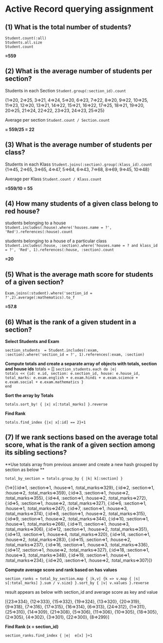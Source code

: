 Active Record querying assignment
=================================

(1) What is the total number of students?
-----------------------------------------
`Student.count(:all)`  
`Students.all.size`  
`Student.count`  

**=559**

(2) What is the average number of students per section?
-------------------------------------------------------
Students in each Section 
`Student.group(:section_id).count`

{1=>20, 2=>25, 3=>21, 4=>24, 5=>20, 6=>23, 7=>22, 8=>20, 9=>22, 10=>25, 11=>23, 12=>20, 13=>21, 14=>22, 15=>21, 16=>22, 17=>25, 18=>21, 19=>20, 20=>25, 21=>24, 22=>22, 23=>23, 24=>23, 25=>25}

Average per section `Student.count / Section.count`

**= 559/25 = 22**

(3) What is the average number of students per class?
-----------------------------------------------------
Students in each Klass `Student.joins(:section).group(:klass_id).count`
{1=>45, 2=>65, 3=>65, 4=>47, 5=>64, 6=>43, 7=>68, 8=>69, 9=>45, 10=>48}

Average per Klass `Student.count / Klass.count`

**=559/10 = 55**

(4) How many students of a given class belong to red house?
-----------------------------------------------------------
students belonging to a house `Student.includes(:house).where('houses.name = ?', 'Red').references(:house).count`

students belonging to a house of a particular class `Student.includes(:house, :section).where('houses.name = ? and klass_id = ?', 'Red', 1).references(:house, :section).count`

**=20**

(5) What is the average math score for students of a given section?
-------------------------------------------------------------------
`Exam.joins(:student).where('section_id = ?',2).average(:mathematics).to_f`

**=57.8**


(6) What is the rank of a given student in a section?
------------------------------------------------------
**Select Students and Exam**

`section_students  = Student.includes(:exam, :section).where('section_id = ?', 1).references(:exam, :section)`

**Compute totals and create a separate array of objects with totals, section and house ids**
totals = []
`section_students.each do |e|`  
`totals << {id: e.id, section: e.section_id, house: e.house_id, total_marks: e.exam.english + e.exam.hindi + e.exam.science + e.exam.social + e.exam.mathematics }`  
`end`  

**Sort the array by Totals**

`totals.sort_by! { |x| x[:total_marks] }.reverse`

**Find Rank**

`totals.find_index {|x| x[:id] == 2}+1`

(7) If we rank sections based on the average total score, what is the rank of a given section among its sibling sections?
------------------------------------------------------------------

**Use totals array from previous answer and create a new hash grouped by section as below **

`total_by_section = totals.group_by { |k| k[:section] }`

{1=>[{:id=>1, :section=>1, :house=>1, :total_marks=>329}, {:id=>2, :section=>1, :house=>2, :total_marks=>359}, {:id=>3, :section=>1, :house=>2, :total_marks=>355}, {:id=>4, :section=>1, :house=>2, :total_marks=>272}, {:id=>5, :section=>1, :house=>2, :total_marks=>327}, {:id=>6, :section=>1, :house=>1, :total_marks=>247}, {:id=>7, :section=>1, :house=>3, :total_marks=>374}, {:id=>8, :section=>1, :house=>2, :total_marks=>315}, {:id=>9, :section=>1, :house=>2, :total_marks=>344}, {:id=>10, :section=>1, :house=>1, :total_marks=>266}, {:id=>11, :section=>1, :house=>3, :total_marks=>306}, {:id=>12, :section=>1, :house=>2, :total_marks=>351}, {:id=>13, :section=>1, :house=>4, :total_marks=>320}, {:id=>14, :section=>1, :house=>2, :total_marks=>283}, {:id=>15, :section=>1, :house=>2, :total_marks=>237}, {:id=>16, :section=>1, :house=>3, :total_marks=>336}, {:id=>17, :section=>1, :house=>2, :total_marks=>327}, {:id=>18, :section=>1, :house=>3, :total_marks=>348}, {:id=>19, :section=>1, :house=>1, :total_marks=>234}, {:id=>20, :section=>1, :house=>2, :total_marks=>307}]}

**Compute average score and rank based on has values**

`section_ranks = total_by_section.map { |k,v| {k => v.map { |s| s[:total_marks] }.sum / v.size} }.sort_by { |v| v.values }.reverse`

result appears as below with section_id and average score as key and value

[{23=>334}, {12=>333}, {15=>332}, {19=>324}, {13=>320}, {20=>319}, {9=>318}, {7=>316}, {17=>315}, {16=>314}, {6=>313}, {24=>312}, {1=>311}, {25=>310}, {14=>309}, {21=>308}, {5=>306}, {11=>306}, {10=>305}, {18=>305}, {2=>305}, {4=>302}, {3=>301}, {22=>300}, {8=>299}]

**Find Rank (x = section_id)**

`section_ranks.find_index { |e|  e[x] }+1`
